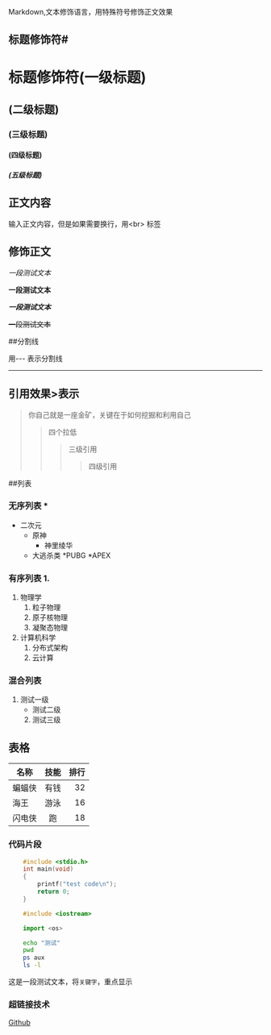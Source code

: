 Markdown,文本修饰语言，用特殊符号修饰正文效果<br>

## 标题修饰符\#

# 标题修饰符(一级标题)
## (二级标题)
### (三级标题)
#### (四级标题)
##### (五级标题)


## 正文内容
  输入正文内容，但是如果需要换行，用\<br\> 标签

## 修饰正文
   *一段测试文本*
   
   **一段测试文本**
   
   ***一段测试文本***
   
   ~~一段测试文本~~

##分割线

  用\-\-\- 表示分割线
 
---

## 引用效果\>表示
> 你自己就是一座金矿，关键在于如何挖掘和利用自己
>> 四个拉低
>>> 三级引用
>>>> 四级引用

##列表
### 无序列表 \*
* 二次元
  * 原神
    * 神里绫华
  * 大逃杀类
    *PUBG
    *APEX

### 有序列表 1.
1. 物理学
   1. 粒子物理
   2. 原子核物理
   3. 凝聚态物理
2. 计算机科学
   1. 分布式架构
   2. 云计算
### 混合列表
1. 测试一级
   * 测试二级 
   2. 测试三级

## 表格
名称|技能|排行
--|:--:|--:
蝙蝠侠|有钱|32
海王|游泳|16
闪电侠|跑|18

### 代码片段

```c
	#include <stdio.h>
	int main(void)
	{
		printf("test code\n");
		return 0;
	}

```

```cpp
	#include <iostream>
```
```python
	import <os>
```
```bash
	echo "测试"
	pwd
	ps aux
	ls -l
```
   这是一段测试文本，将`关键字`，重点显示

### 超链接技术

[Github](https://github.com/ "点击访问")


